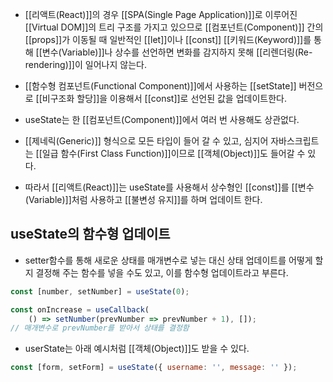 - [[리액트(React)]]의 경우 [[SPA(Single Page Application)]]로 이루어진 [[Virtual DOM]]의 트리 구조를 가지고 있으므로 [[컴포넌트(Component)]] 간의 [[props]]가 이동될 때 일반적인 [[let]]이나 [[const]] [[키워드(Keyword)]]를 통해 [[변수(Variable)]]나 상수를 선언하면 변화를 감지하지 못해 [[리렌더링(Re-rendering)]]이 일어나지 않는다.

- [[함수형 컴포넌트(Functional Component)]]에서 사용하는 [[setState]] 버전으로 [[비구조화 할당]]을 이용해서 [[const]]로 선언된 값을 업데이트한다.
- useState는 한 [[컴포넌트(Component)]]에서 여러 번 사용해도 상관없다.

- [[제네릭(Generic)]] 형식으로 모든 타입이 들어 갈 수 있고, 심지어 자바스크립트는  [[일급 함수(First Class Function)]]이므로 [[객체(Object)]]도 들어갈 수 있다.


- 따라서 [[리액트(React)]]는 useState를 사용해서 상수형인 [[const]]를 [[변수(Variable)]]처럼 사용하고 [[불변성 유지]]를 하며 업데이트 한다.


## useState의 함수형 업데이트

- setter함수를 통해 새로운 상태를 매개변수로 넣는 대신 상태 업데이트를 어떻게 할지 결정해 주는 함수를 넣을 수도 있고, 이를 함수형 업데이트라고 부른다.

```jsx
const [number, setNumber] = useState(0);

const onIncrease = useCallback(
	() => setNumber(prevNumber => prevNumber + 1), []);
// 매개변수로 prevNumber를 받아서 상태를 결정함
```


-  userState는 아래 예시처럼 [[객체(Object)]]도 받을 수 있다.

```jsx
const [form, setForm] = useState({ username: '', message: '' });
```